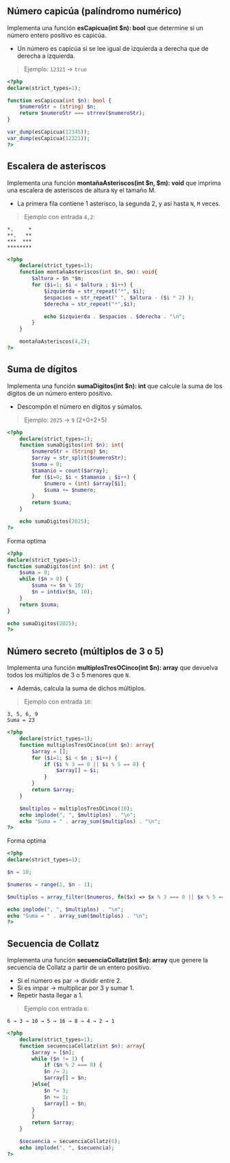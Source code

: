 ## Número capicúa (palíndromo numérico)

Implementa una función __esCapicua(int $n): bool__ que determine si un número entero positivo es capicúa.

- Un número es capicúa si se lee igual de izquierda a derecha que de derecha a izquierda.

> Ejemplo: `12321` → `true`

```php
<?php
declare(strict_types=1);

function esCapicua(int $n): bool {
    $numeroStr = (string) $n;
    return $numeroStr === strrev($numeroStr);
}

var_dump(esCapicua(12345));
var_dump(esCapicua(12321));
?>
```

## Escalera de asteriscos

Implementa una función __montañaAsteriscos(int $n, $m): void__ que imprima una escalera de asteriscos de altura `N`y el tamaño M.

- La primera fila contiene 1 asterisco, la segunda 2, y así hasta `N`, `M` veces.

> Ejemplo con entrada `4,2`:

```text
*.     *
**.   **
***  ***
********
```

```php
<?php
    declare(strict_types=1);
    function montañaAsteriscos(int $n, $m): void{
        $altura = $n *$m;
        for ($i=1; $i < $altura ; $i++) { 
            $izquierda = str_repeat("*", $i);
            $espacios = str_repeat(" ", $altura - ($i * 2) );
            $derecha = str_repeat("*",$i);

            echo $izquierda . $espacios . $derecha . "\n";
        }
    }

    montañaAsteriscos(4,2);
?>
```

## Suma de dígitos

Implementa una función __sumaDigitos(int $n): int__ que calcule la suma de los dígitos de un número entero positivo.

- Descompón el número en dígitos y súmalos.

> Ejemplo: `2025` → `9` (2+0+2+5)

```php
<?php
    declare(strict_types=1);
    function sumaDigitos(int $n): int{
        $numeroStr = (String) $n;
        $array = str_split($numeroStr);
        $suma = 0;
        $tamanio = count($array);
        for ($i=0; $i < $tamanio ; $i++) { 
            $numero = (int) $array[$i];
            $suma += $numero;
        }
        return $suma;
    }

    echo sumaDigitos(2025);
?>
```

Forma optima
```php
<?php
declare(strict_types=1);
function sumaDigitos(int $n): int {
    $suma = 0;
    while ($n > 0) {
        $suma += $n % 10;
        $n = intdiv($n, 10);
    }
    return $suma;
}

echo sumaDigitos(2025);
?>
```

## Número secreto (múltiplos de 3 o 5)

Implementa una función __multiplosTresOCinco(int $n): array__ que devuelva todos los múltiplos de 3 o 5 menores que `N`.

- Además, calcula la suma de dichos múltiplos.

> Ejemplo con entrada `10`:

```code
3, 5, 6, 9
Suma = 23
```

```php
<?php
    declare(strict_types=1);
    function multiplosTresOCinco(int $n): array{
        $array = [];
        for ($i=1; $i < $n ; $i++) { 
            if ($i % 3 == 0 || $i % 5 == 0) {
                $array[] = $i;
            }
        }
        return $array;
    }

    $multiplos = multiplosTresOCinco(10);
    echo implode(", ", $multiplos) . "\n";
    echo "Suma = " . array_sum($multiplos) . "\n";
?>
```
Forma optima

```php
<?php
declare(strict_types=1);

$n = 10;

$numeros = range(1, $n - 1);

$multiplos = array_filter($numeros, fn($x) => $x % 3 === 0 || $x % 5 === 0);

echo implode(", ", $multiplos) . "\n";       
echo "Suma = " . array_sum($multiplos) . "\n";
?>
```

## Secuencia de Collatz

Implementa una función __secuenciaCollatz(int $n): array__ que genere la secuencia de Collatz a partir de un entero positivo.

- Si el número es par → dividir entre 2.  
- Si es impar → multiplicar por 3 y sumar 1.  
- Repetir hasta llegar a 1.

> Ejemplo con entrada `6`:

```code
6 → 3 → 10 → 5 → 16 → 8 → 4 → 2 → 1
```

```php
<?php
    declare(strict_types=1);
    function secuenciaCollatz(int $n): array{
        $array = [$n];
        while ($n != 1) {
            if ($n % 2 === 0) {
            $n /= 2;
            $array[] = $n;
        }else{
            $n *= 3;
            $n += 1; 
            $array[] = $n;
        }
        }
        return $array;
    }

    $secuencia = secuenciaCollatz(6);
    echo implode(", ", $secuencia);
?>
```